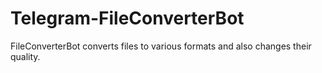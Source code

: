# Telegram-FileConverterBot
FileConverterBot converts files to various formats and also changes their quality.
